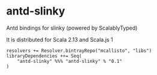 # antd-slinky
Antd bindings for slinky (powered by ScalablyTyped)

It is distributed for Scala 2.13 and Scala.js 1

```
resolvers += Resolver.bintrayRepo("mcallisto", "libs")
libraryDependencies ++= Seq(
    "antd-slinky" %%% "antd-slinky" % "0.1" 
) 
```
